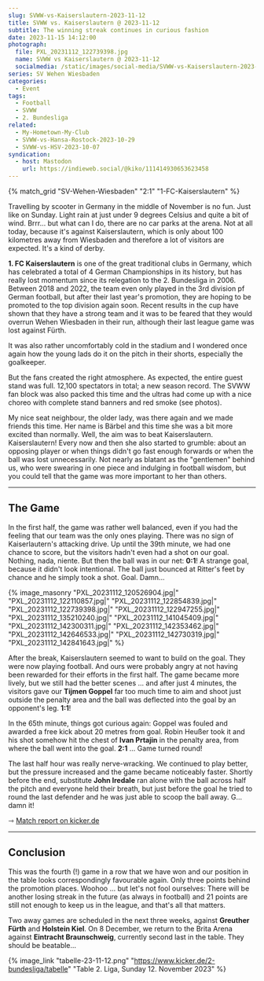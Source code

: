 ```yaml
---
slug: SVWW-vs-Kaiserslautern-2023-11-12
title: SVWW vs. Kaiserslautern @ 2023-11-12
subtitle: The winning streak continues in curious fashion
date: 2023-11-15 14:12:00
photograph:
  file: PXL_20231112_122739398.jpg
  name: SVWW vs Kaiserslautern @ 2023-11-12
  socialmedia: /static/images/social-media/SVWW-vs-Kaiserslautern-2023-11-12.png
series: SV Wehen Wiesbaden
categories:
  - Event
tags:
  - Football
  - SVWW
  - 2. Bundesliga
related:
  - My-Hometown-My-Club
  - SVWW-vs-Hansa-Rostock-2023-10-29
  - SVWW-vs-HSV-2023-10-07
syndication:
  - host: Mastodon
    url: https://indieweb.social/@kiko/111414930653623458
---
```


{% match_grid "SV-Wehen-Wiesbaden" "2:1" "1-FC-Kaiserslautern" %}

Travelling by scooter in Germany in the middle of November is no fun. Just like on Sunday. Light rain at just under 9 degrees Celsius and quite a bit of wind. Brrr... but what can I do, there are no car parks at the arena. Not at all today, because it's against Kaiserslautern, which is only about 100 kilometres away from Wiesbaden and therefore a lot of visitors are expected. It's a kind of derby.

**1. FC Kaiserslautern** is one of the great traditional clubs in Germany, which has celebrated a total of 4 German Championships in its history, but has really lost momentum since its relegation to the 2. Bundesliga in 2006. Between 2018 and 2022, the team even only played in the 3rd division pf German football, but after their last year's promotion, they are hoping to be promoted to the top division again soon. Recent results in the cup have shown that they have a strong team and it was to be feared that they would overrun Wehen Wiesbaden in their run, although their last league game was lost against Fürth.

It was also rather uncomfortably cold in the stadium and I wondered once again how the young lads do it on the pitch in their shorts, especially the goalkeeper.

But the fans created the right atmosphere. As expected, the entire guest stand was full. 12,100 spectators in total; a new season record. The SVWW fan block was also packed this time and the ultras had come up with a nice choreo with complete stand banners and red smoke (see photos).

<!-- more -->

My nice seat neighbour, the older lady, was there again and we made friends this time. Her name is Bärbel and this time she was a bit more excited than normally. Well, the aim was to beat Kaiserslautern. Kaiserslautern! Every now and then she also started to grumble: about an opposing player or when things didn't go fast enough forwards or when the ball was lost unnecessarily. Not nearly as blatant as the "gentlemen" behind us, who were swearing in one piece and indulging in football wisdom, but you could tell that the game was more important to her than others.

---

## The Game

In the first half, the game was rather well balanced, even if you had the feeling that our team was the only ones playing. There was no sign of Kaiserlautern's attacking drive. Up until the 39th minute, we had one chance to score, but the visitors hadn't even had a shot on our goal. Nothing, nada, niente. But then the ball was in our net: **0:1**! A strange goal, because it didn't look intentional. The ball just bounced at Ritter's feet by chance and he simply took a shot. Goal. Damn...

{% image_masonry
  "PXL_20231112_120526904.jpg|"
  "PXL_20231112_122110857.jpg|"
  "PXL_20231112_122854839.jpg|"
  "PXL_20231112_122739398.jpg|"
  "PXL_20231112_122947255.jpg|"
  "PXL_20231112_135210240.jpg|"
  "PXL_20231112_141045409.jpg|"
  "PXL_20231112_142300311.jpg|"
  "PXL_20231112_142353462.jpg|"
  "PXL_20231112_142646533.jpg|"
  "PXL_20231112_142730319.jpg|"
  "PXL_20231112_142841643.jpg|"
%}

After the break, Kaiserslautern seemed to want to build on the goal. They were now playing football. And ours were probably angry at not having been rewarded for their efforts in the first half. The game became more lively, but we still had the better scenes ... and after just 4 minutes, the visitors gave our **Tijmen Goppel** far too much time to aim and shoot just outside the penalty area and the ball was deflected into the goal by an opponent's leg. **1:1**!

In the 65th minute, things got curious again: Goppel was fouled and awarded a free kick about 20 metres from goal. Robin Heußer took it and his shot somehow hit the chest of **Ivan Prtajin** in the penalty area, from where the ball went into the goal. **2:1** ... Game turned round!

The last half hour was really nerve-wracking. We continued to play better, but the pressure increased and the game became noticeably faster. Shortly before the end, substitute **John Iredale** ran alone with the ball across half the pitch and everyone held their breath, but just before the goal he tried to round the last defender and he was just able to scoop the ball away. G... damn it!

&#x21FE;&nbsp;[Match report on kicker.de](https://www.kicker.de/wiesbaden-gegen-klautern-2023-bundesliga-4861776/analyse)

---

## Conclusion

This was the fourth (!) game in a row that we have won and our position in the table looks correspondingly favourable again. Only three points behind the promotion places. Woohoo ... but let's not fool ourselves: There will be another losing streak in the future (as always in football) and 21 points are still not enough to keep us in the league, and that's all that matters.

Two away games are scheduled in the next three weeks, against **Greuther Fürth** and **Holstein Kiel**. On 8 December, we return to the Brita Arena against **Eintracht Braunschweig**, currently second last in the table. They should be beatable...

{% image_link "tabelle-23-11-12.png" "https://www.kicker.de/2-bundesliga/tabelle" "Table 2. Liga, Sunday 12. November 2023" %}
